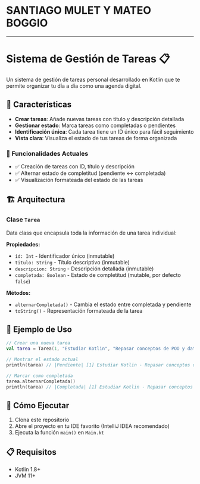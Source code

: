 # SANTIAGO MULET Y MATEO BOGGIO
****
# Sistema de Gestión de Tareas 📋

Un sistema de gestión de tareas personal desarrollado en Kotlin que te permite organizar tu día a día como una agenda digital.

## 🚀 Características

- **Crear tareas**: Añade nuevas tareas con título y descripción detallada
- **Gestionar estado**: Marca tareas como completadas o pendientes
- **Identificación única**: Cada tarea tiene un ID único para fácil seguimiento
- **Vista clara**: Visualiza el estado de tus tareas de forma organizada

### 🔄 Funcionalidades Actuales

- ✅ Creación de tareas con ID, título y descripción
- ✅ Alternar estado de completitud (pendiente ↔ completada)
- ✅ Visualización formateada del estado de las tareas

## 🏗️ Arquitectura

### Clase `Tarea`
Data class que encapsula toda la información de una tarea individual:

**Propiedades:**
- `id: Int` - Identificador único (inmutable)
- `titulo: String` - Título descriptivo (inmutable)
- `descripcion: String` - Descripción detallada (inmutable)
- `completada: Boolean` - Estado de completitud (mutable, por defecto `false`)

**Métodos:**
- `alternarCompletada()` - Cambia el estado entre completada y pendiente
- `toString()` - Representación formateada de la tarea

## 🎯 Ejemplo de Uso

```kotlin
// Crear una nueva tarea
val tarea = Tarea(1, "Estudiar Kotlin", "Repasar conceptos de POO y data classes")

// Mostrar el estado actual
println(tarea) // |Pendiente| [1] Estudiar Kotlin - Repasar conceptos de POO y data classes

// Marcar como completada
tarea.alternarCompletada()
println(tarea) // |Completada| [1] Estudiar Kotlin - Repasar conceptos de POO y data classes
```

## 🚀 Cómo Ejecutar

1. Clona este repositorio
2. Abre el proyecto en tu IDE favorito (IntelliJ IDEA recomendado)
3. Ejecuta la función `main()` en `Main.kt`

## 📋 Requisitos

- Kotlin 1.8+
- JVM 11+

